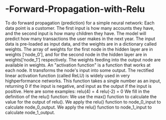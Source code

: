 # -Forward-Propagation-with-Relu
To do forward propagation (prediction) for a simple neural network: 
Each data point is a customer. The first input is how many accounts they have, and the second input is how many children they have. 
The model will predict how many transactions the user makes in the next year.
The input data is pre-loaded as input data, and the weights are in a dictionary called weights. 
The array of weights for the first node in the hidden layer are in weights [‘node_0’], and for the second node in the hidden layer are in weights[‘node_1’]
respectively. 
The weights feeding into the output node are available in weights.
An "activation function" is a function that works at each node. 
It transforms the node's input into some output.
The rectified linear activation function (called ReLU) is widely used in very highperformance networks. 
This function takes a single number as an input, returning 0 if the input is negative, and input as the output if the input is positive.
Here are some examples:
 relu(4) = 4
 relu(-2) = 0
We fill in the definition of the relu() function:
We use the max() function to calculate the value for the output of relu().
We apply the relu() function to node_0_input to calculate node_0_output.
We apply the relu() function to node_1_input to calculate node_1_output.
